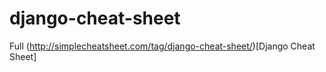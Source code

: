 # django-cheat-sheet
Full (http://simplecheatsheet.com/tag/django-cheat-sheet/)[Django Cheat Sheet]
